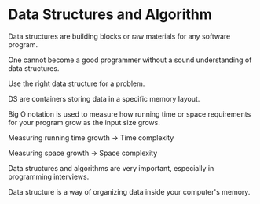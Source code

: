 # Data Structures and Algorithm

Data structures are building blocks or raw materials for any software program.

One cannot become a good programmer without a sound understanding of data structures.

Use the right data structure for a problem.

DS are containers storing data in a specific memory layout.

Big O notation is used to measure how running time or space requirements for your program grow
as the input size grows.

Measuring running time growth -> Time complexity

Measuring space growth -> Space complexity

Data structures and algorithms are very important, especially in programming interviews.

Data structure is a way of organizing data inside your computer's memory.
